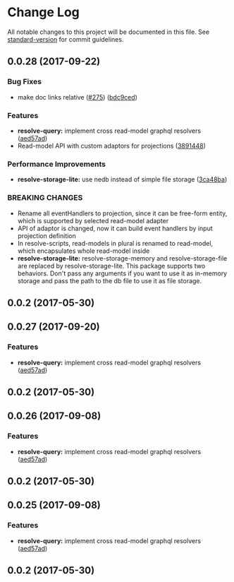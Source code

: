 # Change Log

All notable changes to this project will be documented in this file.
See [standard-version](https://github.com/conventional-changelog/standard-version) for commit guidelines.

<a name="0.0.28"></a>
## 0.0.28 (2017-09-22)


### Bug Fixes

* make doc links relative ([#275](https://github.com/reimagined/resolve/issues/275)) ([bdc9ced](https://github.com/reimagined/resolve/commit/bdc9ced))


### Features

* **resolve-query:** implement cross read-model graphql resolvers ([aed57ad](https://github.com/reimagined/resolve/commit/aed57ad))
* Read-model API with custom adaptors for projections ([3891448](https://github.com/reimagined/resolve/commit/3891448))


### Performance Improvements

* **resolve-storage-lite:** use nedb instead of simple file storage ([3ca48ba](https://github.com/reimagined/resolve/commit/3ca48ba))


### BREAKING CHANGES

* Rename all eventHandlers to projection, since it can be free-form entity, which is supported by selected read-model adapter
* API of adaptor is changed, now it can build event handlers by input projection definition
* In resolve-scripts, read-models in plural is renamed to read-model, which encapsulates whole read-model inside
* **resolve-storage-lite:** resolve-storage-memory and resolve-storage-file are replaced by resolve-storage-lite. This package supports two behaviors. Don't pass any arguments if you want to use it as in-memory storage and pass the path to the db file to use it as file storage.



<a name="0.0.2"></a>
## 0.0.2 (2017-05-30)




<a name="0.0.27"></a>
## 0.0.27 (2017-09-20)


### Features

* **resolve-query:** implement cross read-model graphql resolvers ([aed57ad](https://github.com/reimagined/resolve/commit/aed57ad))



<a name="0.0.2"></a>
## 0.0.2 (2017-05-30)




<a name="0.0.26"></a>
## 0.0.26 (2017-09-08)


### Features

* **resolve-query:** implement cross read-model graphql resolvers ([aed57ad](https://github.com/reimagined/resolve/commit/aed57ad))



<a name="0.0.2"></a>
## 0.0.2 (2017-05-30)




<a name="0.0.25"></a>
## 0.0.25 (2017-09-08)


### Features

* **resolve-query:** implement cross read-model graphql resolvers ([aed57ad](https://github.com/reimagined/resolve/commit/aed57ad))



<a name="0.0.2"></a>
## 0.0.2 (2017-05-30)
